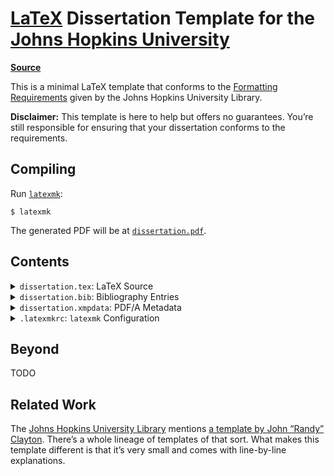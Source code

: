 # [LaTeX](https://www.latex-project.org) Dissertation Template for the [Johns Hopkins University](https://www.jhu.edu)

[**Source**](https://github.com/leafac/latex-dissertation-template-for-the-johns-hopkins-university)

This is a minimal LaTeX template that conforms to the [Formatting Requirements](https://www.library.jhu.edu/library-services/electronic-theses-dissertations/formatting-requirements/) given by the Johns Hopkins University Library.

**Disclaimer:** This template is here to help but offers no guarantees. You’re still responsible for ensuring that your dissertation conforms to the requirements.

## Compiling

Run [`latexmk`](https://ctan.org/pkg/latexmk):

```console
$ latexmk
```

The generated PDF will be at [`dissertation.pdf`](dissertation.pdf).

## Contents

<details>
<summary><code>dissertation.tex</code>: LaTeX Source</summary>

### PDF/A

https://www.pdf-online.com/osa/validate.aspx

</details>

<details>
<summary><code>dissertation.bib</code>: Bibliography Entries</summary>

```bib
@misc{template,
  author = "Leandro Facchinetti",
  title = "{LaTeX} {Dissertation} {Template} for the {Johns} {Hopkins} {University}",
  howpublished = "\url{https://github.com/leafac/latex-dissertation-template-for-the-johns-hopkins-university}",
  note = "Accessed 2020-03-13"
}
```

This is just an example of a bibliography entry. For more on managing a bibliography, refer to the [BibTeX](https://ctan.org/pkg/bibtex) documentation. Or use a citation manager such as [Zotero](https://www.zotero.org) or [BibDesk](https://bibdesk.sourceforge.io), which produce a `.bib` file.

</details>

<details>
<summary><code>dissertation.xmpdata</code>: PDF/A Metadata</summary>

```latex
\Title{!!TODO!!}
\Author{!!TODO!!}
\Language{en-US}
\Keywords{!!TODO!!\sep !!TODO!!\sep ...}
\Subject{!!TODO!!}
```

See [§ PDF/A](#pdf-a). For more options, refer to the documentation of the [`pdfx` package](https://ctan.org/pkg/pdfx).

</details>

<details>
<summary><code>.latexmkrc</code>: <code>latexmk</code> Configuration</summary>

```perl
$pdf_mode = 1;
```

Configure [`latexmk`](https://ctan.org/pkg/latexmk) to produce a PDF using the [`pdflatex`](https://ctan.org/pkg/pdftex) executable, as opposed to producing a DVI using the `latex` executable.

</details>

## Beyond

TODO

## Related Work

The [Johns Hopkins University Library](https://www.library.jhu.edu/library-services/electronic-theses-dissertations/formatting-requirements/) mentions [a template by John “Randy” Clayton](https://github.com/jrclayton/jhu-dissertation-mwe). There’s a whole lineage of templates of that sort. What makes this template different is that it’s very small and comes with line-by-line explanations.
